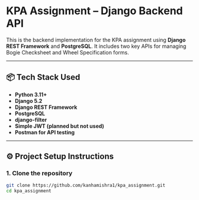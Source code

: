 # KPA Assignment – Django Backend API

This is the backend implementation for the KPA assignment using **Django REST Framework** and **PostgreSQL**. It includes two key APIs for managing Bogie Checksheet and Wheel Specification forms.

---

## 📦 Tech Stack Used

- **Python 3.11+**
- **Django 5.2**
- **Django REST Framework**
- **PostgreSQL**
- **django-filter**
- **Simple JWT (planned but not used)**
- **Postman for API testing**

---

## ⚙️ Project Setup Instructions

### 1. Clone the repository
```bash
git clone https://github.com/kanhamishra1/kpa_assignment.git
cd kpa_assignment
